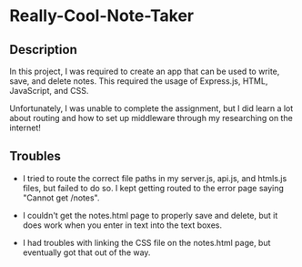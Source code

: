 # Really-Cool-Note-Taker

## Description

In this project, I was required to create an app that can be used to write, save, and delete notes. This required the usage of Express.js, HTML, JavaScript, and CSS.

Unfortunately, I was unable to complete the assignment, but I did learn a lot about routing and how to set up middleware through my researching on the internet!

## Troubles

* I tried to route the correct file paths in my server.js, api.js, and htmls.js files, but failed to do so. I kept getting routed to the error page saying "Cannot get /notes".

* I couldn't get the notes.html page to properly save and delete, but it does work when you enter in text into the text boxes.

* I had troubles with linking the CSS file on the notes.html page, but eventually got that out of the way.
